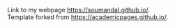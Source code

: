 Link to my webpage https://soumandal.github.io/. <br/>
Template forked from https://academicpages.github.io/.
